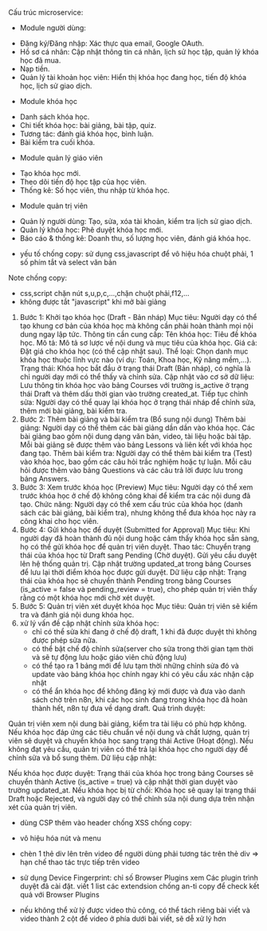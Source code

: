 Cấu trúc microservice: 
- Module người dùng:
+ Đăng ký/Đăng nhập: Xác thực qua email, Google OAuth.
+ Hồ sơ cá nhân: Cập nhật thông tin cá nhân, lịch sử học tập, quản lý khóa học đã mua.
+ Nạp tiền.
+ Quản lý tài khoản học viên: Hiển thị khóa học đang học, tiến độ khóa học, lịch sử giao dịch.

- Module khóa học
+ Danh sách khóa học.
+ Chi tiết khóa học: bài giảng, bài tập, quiz.
+ Tương tác: đánh giá khóa học, bình luận.
+ Bài kiểm tra cuối khóa.

- Module quản lý giáo viên
+ Tạo khóa học mới.
+ Theo dõi tiến độ học tập của học viên.
+ Thống kê: Số học viên, thu nhập từ khóa học.

- Module quản trị viên
+ Quản lý người dùng: Tạo, sửa, xóa tài khoản, kiểm tra lịch sử giao dịch.
+ Quản lý khóa học: Phê duyệt khóa học mới.
+ Báo cáo & thống kê: Doanh thu, số lượng học viên, đánh giá khóa học.

- yếu tố chống copy: sử dụng css,javascript để vô hiệu hóa chuột phải, 1 số phím tắt và select văn bản 


Note chống copy:
- css,script chặn nút s,u,p,c,...,chặn chuột phải,f12,...
- không được tắt "javascript" khi mở bài giảng

1. Bước 1: Khởi tạo khóa học (Draft - Bản nháp)
Mục tiêu: Người dạy có thể tạo khung cơ bản của khóa học mà không cần phải hoàn thành mọi nội dung ngay lập tức.
Thông tin cần cung cấp:
Tên khóa học: Tiêu đề khóa học.
Mô tả: Mô tả sơ lược về nội dung và mục tiêu của khóa học.
Giá cả: Đặt giá cho khóa học (có thể cập nhật sau).
Thể loại: Chọn danh mục khóa học thuộc lĩnh vực nào (ví dụ: Toán, Khoa học, Kỹ năng mềm,...).
Trạng thái: Khóa học bắt đầu ở trạng thái Draft (Bản nháp), có nghĩa là chỉ người dạy mới có thể thấy và chỉnh sửa.
Cập nhật vào cơ sở dữ liệu: Lưu thông tin khóa học vào bảng Courses với trường is_active ở trạng thái Draft và thêm dấu thời gian vào trường created_at.
Tiếp tục chỉnh sửa: Người dạy có thể quay lại khóa học ở trạng thái nháp để chỉnh sửa, thêm mới bài giảng, bài kiểm tra.
2. Bước 2: Thêm bài giảng và bài kiểm tra (Bổ sung nội dung)
Thêm bài giảng:
Người dạy có thể thêm các bài giảng dần dần vào khóa học.
Các bài giảng bao gồm nội dung dạng văn bản, video, tài liệu hoặc bài tập.
Mỗi bài giảng sẽ được thêm vào bảng Lessons và liên kết với khóa học đang tạo.
Thêm bài kiểm tra:
Người dạy có thể thêm bài kiểm tra (Test) vào khóa học, bao gồm các câu hỏi trắc nghiệm hoặc tự luận.
Mỗi câu hỏi được thêm vào bảng Questions và các câu trả lời được lưu trong bảng Answers.
3. Bước 3: Xem trước khóa học (Preview)
Mục tiêu: Người dạy có thể xem trước khóa học ở chế độ không công khai để kiểm tra các nội dung đã tạo.
Chức năng: Người dạy có thể xem cấu trúc của khóa học (danh sách các bài giảng, bài kiểm tra), nhưng không thể đưa khóa học này ra công khai cho học viên.
4. Bước 4: Gửi khóa học để duyệt (Submitted for Approval)
Mục tiêu: Khi người dạy đã hoàn thành đủ nội dung hoặc cảm thấy khóa học sẵn sàng, họ có thể gửi khóa học để quản trị viên duyệt.
Thao tác:
Chuyển trạng thái của khóa học từ Draft sang Pending (Chờ duyệt).
Gửi yêu cầu duyệt lên hệ thống quản trị.
Cập nhật trường updated_at trong bảng Courses để lưu lại thời điểm khóa học được gửi duyệt.
Dữ liệu cập nhật:
Trạng thái của khóa học sẽ chuyển thành Pending trong bảng Courses (is_active = false và pending_review = true), cho phép quản trị viên thấy rằng có một khóa học mới chờ xét duyệt.
5. Bước 5: Quản trị viên xét duyệt khóa học
Mục tiêu: Quản trị viên sẽ kiểm tra và đánh giá nội dung khóa học.
6. xử lý vấn đề cập nhật chỉnh sửa khóa học:
   - chỉ có thể sửa khi đang ở chế độ draft, 1 khi đã được duyệt thì không được phép sửa nữa.
   - có thể bật chế độ chỉnh sửa(server cho sửa trong thời gian tạm thời và sẽ tự động lưu hoặc giáo viên chủ động lưu)
   - có thể tạo ra 1 bảng mới để lưu tạm thời những chỉnh sửa đó và update vào bảng khóa học chính ngay khi có yêu cầu xác nhận cập nhật
   - có thể ẩn khóa học để không đăng ký mới được và đưa vào danh sách chờ trên n8n, khi các học sinh đang trong khóa học đã hoàn thành hết, n8n tự đưa về dạng draft.
Quá trình duyệt:

Quản trị viên xem nội dung bài giảng, kiểm tra tài liệu có phù hợp không.
Nếu khóa học đáp ứng các tiêu chuẩn về nội dung và chất lượng, quản trị viên sẽ duyệt và chuyển khóa học sang trạng thái Active (Hoạt động).
Nếu không đạt yêu cầu, quản trị viên có thể trả lại khóa học cho người dạy để chỉnh sửa và bổ sung thêm.
Dữ liệu cập nhật:

Nếu khóa học được duyệt: Trạng thái của khóa học trong bảng Courses sẽ chuyển thành Active (is_active = true) và cập nhật thời gian duyệt vào trường updated_at.
Nếu khóa học bị từ chối: Khóa học sẽ quay lại trạng thái Draft hoặc Rejected, và người dạy có thể chỉnh sửa nội dung dựa trên nhận xét của quản trị viên.

- dùng CSP thêm vào header chống XSS
chống copy:
- vô hiệu hóa nút và menu
- chèn 1 thẻ div lên trên video để người dùng phải tương tác trên thẻ div => hạn chế thao tác trực tiếp trên video
- sử dụng Device Fingerprint: chỉ số Browser Plugins xem Các plugin trình duyệt đã cài đặt. viết 1 list các extendsion chống an-ti copy để check kết quả với Browser Plugins

- nếu không thể xử lý được video thủ công, có thể tách riêng bài viết và video thành 2 cột để video ở phía dưới bài viết, sẽ dễ xử lý hơn
